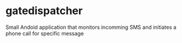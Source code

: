 # gatedispatcher
Small Andoid application that monitors incomming SMS and initiates a phone call for specific message
